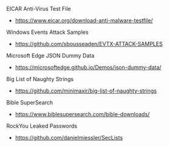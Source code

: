 EICAR Anti-Virus Test File
- https://www.eicar.org/download-anti-malware-testfile/

Windows Events Attack Samples
- https://github.com/sbousseaden/EVTX-ATTACK-SAMPLES

Microsoft Edge JSON Dummy Data
- https://microsoftedge.github.io/Demos/json-dummy-data/

Big List of Naughty Strings
- https://github.com/minimaxir/big-list-of-naughty-strings

Bible SuperSearch
- https://www.biblesupersearch.com/bible-downloads/

RockYou Leaked Passwords
- https://github.com/danielmiessler/SecLists
